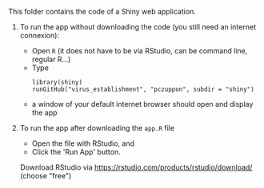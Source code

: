 This folder contains the code of a Shiny web application. 

1) To run the app without downloading the code (you still need an internet connexion): 

   -  Open `R` (it does not have to be via RStudio, can be command line, regular R...)
   -  Type
      ```
      library(shiny)
      runGitHub("virus_establishment", "pczuppon", subdir = "shiny")
      ```
   -  a window of your default internet browser should open and display the app


2) To run the app after downloading the `app.R` file

   -  Open the file with RStudio, and 
   -  Click the 'Run App' button.

   Download RStudio via <https://rstudio.com/products/rstudio/download/> (choose "free")



